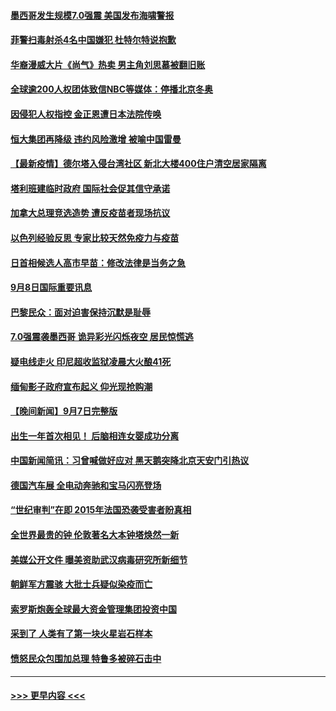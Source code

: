 #### [墨西哥发生规模7.0强震 美国发布海啸警报](../pages/prog202/a103211385.md?t=09090453) 
#### [菲警扫毒射杀4名中国嫌犯 杜特尔特说抱歉](../pages/prog202/a103211376.md?t=09090453) 
#### [华裔漫威大片《尚气》热卖 男主角刘思慕被翻旧账](../pages/prog202/a103211353.md?t=09090453) 
#### [全球逾200人权团体致信NBC等媒体：停播北京冬奥](../pages/prog202/a103211265.md?t=09090453) 
#### [因侵犯人权指控 金正恩遭日本法院传唤](../pages/prog202/a103211079.md?t=09090453) 
#### [恒大集团再降级 违约风险激增 被喻中国雷曼](../pages/prog202/a103211152.md?t=09090453) 
#### [【最新疫情】德尔塔入侵台湾社区 新北大楼400住户清空居家隔离](../pages/prog202/a103211243.md?t=09090453) 
#### [塔利班建临时政府 国际社会促其信守承诺](../pages/prog202/a103211206.md?t=09090453) 
#### [加拿大总理竞选造势 遭反疫苗者现场抗议](../pages/prog202/a103211090.md?t=09090453) 
#### [以色列经验反思 专家比较天然免疫力与疫苗](../pages/prog202/a103211024.md?t=09090453) 
#### [日首相候选人高市早苗：修改法律是当务之急](../pages/prog202/a103211007.md?t=09090453) 
#### [9月8日国际重要讯息](../pages/prog202/a103210992.md?t=09090453) 
#### [巴黎民众：面对迫害保持沉默是耻辱](../pages/prog202/a103210943.md?t=09090453) 
#### [7.0强震袭墨西哥 诡异彩光闪烁夜空 居民惊慌逃](../pages/prog202/a103210828.md?t=09090453) 
#### [疑电线走火 印尼超收监狱凌晨大火酿41死](../pages/prog202/a103210805.md?t=09090453) 
#### [缅甸影子政府宣布起义 仰光现抢购潮](../pages/prog202/a103210512.md?t=09090453) 
#### [【晚间新闻】9月7日完整版](../pages/prog202/a103210668.md?t=09090453) 
#### [出生一年首次相见！ 后脑相连女婴成功分离](../pages/prog202/a103210138.md?t=09090453) 
#### [中国新闻简讯：习曾喊做好应对 黑天鹅突降北京天安门引热议](../pages/prog202/a103209423.md?t=09090453) 
#### [德国汽车展 全电动奔驰和宝马闪亮登场](../pages/prog202/a103210537.md?t=09090453) 
#### [“世纪审判”在即 2015年法国恐袭受害者盼真相](../pages/prog202/a103210533.md?t=09090453) 
#### [全世界最贵的钟 伦敦著名大本钟塔焕然一新](../pages/prog202/a103210516.md?t=09090453) 
#### [美媒公开文件 曝美资助武汉病毒研究所新细节](../pages/prog202/a103210139.md?t=09090453) 
#### [朝鲜军方震骇 大批士兵疑似染疫而亡](../pages/prog202/a103210076.md?t=09090453) 
#### [索罗斯炮轰全球最大资金管理集团投资中国](../pages/prog202/a103210500.md?t=09090453) 
#### [采到了 人类有了第一块火星岩石样本](../pages/prog202/a103210491.md?t=09090453) 
#### [愤怒民众包围加总理 特鲁多被碎石击中](../pages/prog202/a103210489.md?t=09090453) 

----
#### [ >>> 更早内容 <<< ](../indexes/prog202-earlier.md)
